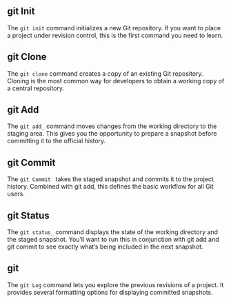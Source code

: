 ## git Init
The `git init` command  initializes a new Git repository. If you want to place
a project under revision control, this is the first command you need to learn.
			
## git Clone
The `git clone` command creates a copy of an existing Git repository. Cloning is
the most common way for developers to obtain a working copy of a central
repository.
			
## git Add
The `git add_` command moves changes from the working directory to the staging
area. This gives you the opportunity to prepare a snapshot before committing it to the official history.
			
## git Commit
The `git Commit ` takes the staged snapshot and commits it to the project history.
Combined with git add, this defines the basic workflow for all Git users.
			
## git Status
The `git status_` command displays the state of the working directory and the
staged snapshot. You’ll want to run this in conjunction with git add and git
commit to see exactly what’s being included in the next snapshot.
			
## git 
The `git Log` command lets you explore the previous revisions of a project. It
provides several formatting options for displaying committed snapshots.
